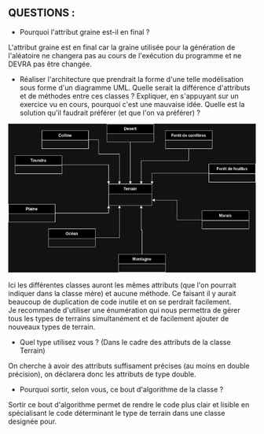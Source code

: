 

## QUESTIONS :

 - Pourquoi l'attribut graine est-il en final ?

L'attribut graine est en final car la graine utilisée pour la génération de l'aléatoire ne changera pas au cours de l'exécution du programme et ne DEVRA pas être changée.

 - Réaliser l'architecture que prendrait la forme d'une telle modélisation sous forme d'un diagramme UML. Quelle serait la différence d'attributs et de méthodes entre ces classes ? Expliquer, en s'appuyant sur un exercice vu en cours, pourquoi c'est une mauvaise idée. Quelle est la solution qu'il faudrait préférer (et que l'on va préférer) ?

<img src="./Picture/Classe_mal.png">

Ici les différentes classes auront les mêmes attributs (que l'on pourrait indiquer dans la classe mère) et aucune méthode.
Ce faisant il y aurait beaucoup de duplication de code inutile et on se perdrait facilement.
<br>Je recommande d'utiliser une énumération qui nous permettra de gérer tous les types de terrains simultanément et de facilement ajouter de nouveaux types de terrain.

 - Quel type utilisez vous ? (Dans le cadre des attributs de la classe Terrain)

On cherche à avoir des attributs suffisament précises (au moins en double précision), on déclarera donc les attributs de type double.

 - Pourquoi sortir, selon vous, ce bout d'algorithme de la classe ?

Sortir ce bout d'algorithme permet de rendre le code plus clair et lisible en spécialisant le code déterminant le type de terrain dans une classe designée pour.
